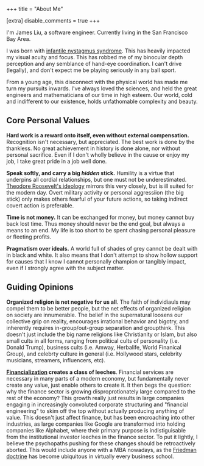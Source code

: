 +++
title = "About Me"

[extra]
disable_comments = true
+++

I'm James Liu, a software engineer. Currently living in the San Francisco Bay
Area.

I was born with [infantile nystagmus
syndrome](https://en.wikipedia.org/wiki/Nystagmus). This has heavily impacted
my visual acuity and focus. This has robbed me of my binocular depth perception
and any semblance of hand-eye coordination. I can't drive (legally), and don't
expect me be playing seriously in any ball sport.

From a young age, this disconnect with the physical world has made me
turn my pursuits inwards. I've always loved the sciences, and held the great
engineers and mathematicians of our time in high esteem. Our world, cold and
indifferent to our existence, holds unfathomable complexity and beauty.

## Core Personal Values

**Hard work is a reward onto itself, even without external compensation.**
Recognition isn't necessary, but appreciated. The best work is done by the
thankless. No great achievement in history is done alone, nor without personal
sacrifice. Even if I don't wholly believe in the cause or enjoy my job, I take
great pride in a job well done.

**Speak softly, and carry a big *hidden* stick.** Humility is a virtue that
underpins all cordial relationships, but one must not be underestimated.
[Theodore Roosevelt's ideology](https://en.wikipedia.org/wiki/Big_stick_ideology)
mirrors this very closely, but is ill suited for the modern day. Overt military
activity or personal aggressiion (the big stick) only makes others fearful of
your future actions, so taking indirect covert action is preferable.

**Time is not money.** It can be exchanged for money, but money cannot buy back
lost time. Thus money should never be the end goal, but always a means to an end.
My life is too short to be spent chasing personal pleasure or fleeting profits.

**Pragmatism over ideals.** A world full of shades of grey cannot be dealt with in
black and white. It also means that I don't attempt to show hollow support for
causes that I know I cannot personally champion or tangibly impact, even if I
strongly agree with the subject matter.

## Guiding Opinions

**Organized religion is net negative for us all**. The faith of individiauls may
compel them to be better people, but the net effects of organized religion on
society are innumerable. The belief in the supernatural loosens our collective
grip on reality, encourages irrational behavior and bigotry, and inherently
requires in-group/out-group separation and groupthink. This doesn't just include
the big name religions like Christianity or Islam, but also small cults in all
forms, ranging from political cults of personality (i.e. Donald Trump), business
cults (i.e. Amway, Herbalife, World Finanical Group), and celebrty culture in
general (i.e. Hollywood stars, celebrity musicians, streamers, influencers,
etc).

**[Financialization] creates a class of leeches**. Financial services are
necessary in many parts of a modern economy, but fundamentally never create any
value, just enable others to create it. It then begs the question: why the finance
sector is growing disproprotionately large compared to the rest of the economy?
This growth really just results in large companies engaging in increasingly
convoluted corporate structuring and "financial engineering" to skim off the top
without actually producing anything of value. This doesn't just affect finance,
but has been encroaching into other industries, as large companies like Google
are transformed into holding companies like Alphabet, where their primary purpose
is indistiguisable from the institutional investor leeches in the finance sector.
To put it lightly, I believe the psychopaths pushing for these changes should be
retroactively aborted. This would include anyone with a MBA nowadays, as the
[Friedman doctrine] has become ubiquitous in virtually every business school.

[Financialization]: https://en.wikipedia.org/wiki/Financialization
[Friedman doctrine]: https://en.wikipedia.org/wiki/Friedman_doctrine
